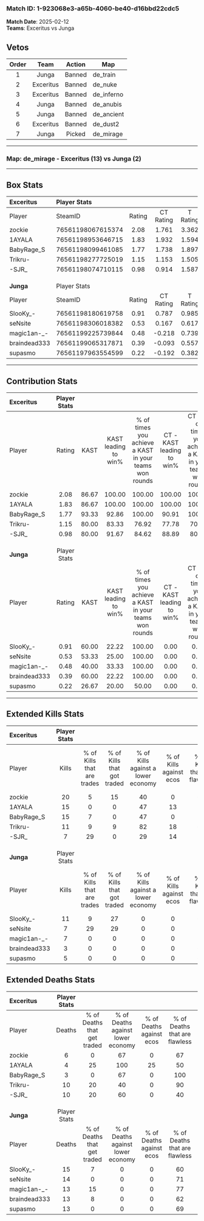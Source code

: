 ### Match ID: 1-923068e3-a65b-4060-be40-d16bbd22cdc5  
**Match Date**: 2025-02-12  
**Teams**: Exceritus vs Junga  

## Vetos  

| Order | Team | Action | Map |
| :---: | :--: | :----: | --- |
| 1 | Junga | Banned | de_train |
| 2 | Exceritus | Banned | de_nuke |
| 3 | Exceritus | Banned | de_inferno |
| 4 | Junga | Banned | de_anubis |
| 5 | Junga | Banned | de_ancient |
| 6 | Exceritus | Banned | de_dust2 |
| 7 | Junga | Picked | de_mirage |

---  

### **Map**: de_mirage - Exceritus (13) vs Junga (2)  
---  

## Box Stats  

| **Exceritus** | Player Stats      |        |           |          |       |       |       |         |        |      |     |
| :- | :- | :-: | :-: | :-: | :-: | :-: | :-: | :-: | :-: | :-: | :-: |
| Player        | SteamID           | Rating | CT Rating | T Rating | KAST  |  ADR  | Kills | Assists | Deaths | K/D  | HS% |
| zockie        | 76561198067615374 |  2.08  |   1.761   |  3.362   | 86.67 | 129.0 |  20   |    5    |   6    | 3.33 | 60  |
| 1AYALA        | 76561198953646715 |  1.83  |   1.932   |  1.594   | 86.67 | 114.3 |  15   |    7    |   4    | 3.75 | 73  |
| BabyRage_S    | 76561198099461085 |  1.77  |   1.738   |  1.897   | 93.33 | 82.1  |  15   |    1    |   3    | 5.00 | 46  |
| Trikru-       | 76561198277725019 |  1.15  |   1.153   |  1.505   | 80.00 | 67.1  |  11   |    1    |   10   | 1.10 | 18  |
| -SJR_         | 76561198074710115 |  0.98  |   0.914   |  1.587   | 80.00 | 70.0  |   7   |    9    |   10   | 0.70 | 85  |
|               |                   |        |           |          |       |       |       |         |        |      |     |
|               |                   |        |           |          |       |       |       |         |        |      |     |
|               |                   |        |           |          |       |       |       |         |        |      |     |
| **Junga**     | Player Stats      |        |           |          |       |       |       |         |        |      |     |
| Player        | SteamID           | Rating | CT Rating | T Rating | KAST  |  ADR  | Kills | Assists | Deaths | K/D  | HS% |
| SlooKy_-      | 76561198180619758 |  0.91  |   0.787   |  0.985   | 60.00 | 88.5  |  11   |    4    |   15   | 0.73 | 81  |
| seNsite       | 76561198306018382 |  0.53  |   0.167   |  0.617   | 53.33 | 49.1  |   7   |    2    |   14   | 0.50 | 71  |
| magic1an-_-   | 76561199225739844 |  0.48  |  -0.218   |  0.739   | 40.00 | 56.8  |   7   |    0    |   13   | 0.54 | 28  |
| braindead333  | 76561199065317871 |  0.39  |  -0.093   |  0.557   | 60.00 | 45.4  |   3   |    5    |   13   | 0.23 | 33  |
| supasmo       | 76561197963554599 |  0.22  |  -0.192   |  0.382   | 26.67 | 40.5  |   5   |    1    |   13   | 0.38 | 20  |
---  

## Contribution Stats  

| **Exceritus** | Player Stats |       |                      |                                                        |                           |                                                             |                          |                                                            |
| :- | :-: | :-: | :-: | :-: | :-: | :-: | :-: | :-: |
| Player        |    Rating    | KAST  | KAST leading to win% | % of times you achieve a KAST in your teams won rounds | CT - KAST leading to win% | CT - % of times you achieve a KAST in your teams won rounds | T - KAST leading to win% | T - % of times you achieve a KAST in your teams won rounds |
| zockie        |     2.08     | 86.67 |        100.00        |                         100.00                         |          100.00           |                           100.00                            |          100.00          |                           100.00                           |
| 1AYALA        |     1.83     | 86.67 |        100.00        |                         100.00                         |          100.00           |                           100.00                            |          100.00          |                           100.00                           |
| BabyRage_S    |     1.77     | 93.33 |        92.86         |                         100.00                         |           90.91           |                           100.00                            |          100.00          |                           100.00                           |
| Trikru-       |     1.15     | 80.00 |        83.33         |                         76.92                          |           77.78           |                            70.00                            |          100.00          |                           100.00                           |
| -SJR_         |     0.98     | 80.00 |        91.67         |                         84.62                          |           88.89           |                            80.00                            |          100.00          |                           100.00                           |
|               |              |       |                      |                                                        |                           |                                                             |                          |                                                            |
|               |              |       |                      |                                                        |                           |                                                             |                          |                                                            |
|               |              |       |                      |                                                        |                           |                                                             |                          |                                                            |
| **Junga**     | Player Stats |       |                      |                                                        |                           |                                                             |                          |                                                            |
| Player        |    Rating    | KAST  | KAST leading to win% | % of times you achieve a KAST in your teams won rounds | CT - KAST leading to win% | CT - % of times you achieve a KAST in your teams won rounds | T - KAST leading to win% | T - % of times you achieve a KAST in your teams won rounds |
| SlooKy_-      |     0.91     | 60.00 |        22.22         |                         100.00                         |           0.00            |                            0.00                             |          28.57           |                           100.00                           |
| seNsite       |     0.53     | 53.33 |        25.00         |                         100.00                         |           0.00            |                            0.00                             |          28.57           |                           100.00                           |
| magic1an-_-   |     0.48     | 40.00 |        33.33         |                         100.00                         |           0.00            |                            0.00                             |          33.33           |                           100.00                           |
| braindead333  |     0.39     | 60.00 |        22.22         |                         100.00                         |           0.00            |                            0.00                             |          25.00           |                           100.00                           |
| supasmo       |     0.22     | 26.67 |        20.00         |                         50.00                          |           0.00            |                            0.00                             |          25.00           |                           50.00                            |
---  

## Extended Kills Stats  

| **Exceritus** | Player Stats |                            |                            |                                    |                         |                              |                                 |                                       |                    |           |
| :- | :-: | :-: | :-: | :-: | :-: | :-: | :-: | :-: | :-: | :-: |
| Player        |    Kills     | % of Kills that are trades | % of Kills that got traded | % of Kills against a lower economy | % of Kills against ecos | % of Kills that are flawless | % of Kills that are close duels | % of Kills that are assisted by flash | Pistol Round Kills | AWP Kills |
| zockie        |      20      |             5              |             15             |                 40                 |            0            |              65              |               10                |                  25                   |         1          |     4     |
| 1AYALA        |      15      |             0              |             0              |                 47                 |           13            |              73              |                0                |                   7                   |         0          |     1     |
| BabyRage_S    |      15      |             7              |             0              |                 47                 |            0            |              73              |                0                |                   0                   |         0          |     2     |
| Trikru-       |      11      |             9              |             9              |                 82                 |           18            |              64              |                0                |                   0                   |         7          |     0     |
| -SJR_         |      7       |             29             |             0              |                 29                 |           14            |              57              |                0                |                   0                   |         0          |     3     |
|               |              |                            |                            |                                    |                         |                              |                                 |                                       |                    |           |
|               |              |                            |                            |                                    |                         |                              |                                 |                                       |                    |           |
|               |              |                            |                            |                                    |                         |                              |                                 |                                       |                    |           |
| **Junga**     | Player Stats |                            |                            |                                    |                         |                              |                                 |                                       |                    |           |
| Player        |    Kills     | % of Kills that are trades | % of Kills that got traded | % of Kills against a lower economy | % of Kills against ecos | % of Kills that are flawless | % of Kills that are close duels | % of Kills that are assisted by flash | Pistol Round Kills | AWP Kills |
| SlooKy_-      |      11      |             9              |             27             |                 0                  |            0            |              64              |               18                |                   0                   |         0          |     0     |
| seNsite       |      7       |             29             |             29             |                 0                  |            0            |              71              |                0                |                   0                   |         1          |     2     |
| magic1an-_-   |      7       |             0              |             0              |                 0                  |            0            |              71              |                0                |                   0                   |         0          |     0     |
| braindead333  |      3       |             0              |             0              |                 0                  |            0            |              67              |                0                |                   0                   |         0          |     0     |
| supasmo       |      5       |             0              |             0              |                 0                  |            0            |              60              |               20                |                   0                   |         3          |     0     |
## Extended Deaths Stats  

| **Exceritus** | Player Stats |                             |                                   |                          |                               |                            |                           |               |
| :- | :-: | :-: | :-: | :-: | :-: | :-: | :-: | :-: |
| Player        |    Deaths    | % of Deaths that get traded | % of Deaths against lower economy | % of Deaths against ecos | % of Deaths that are flawless | % of Deaths that are close | % of Deaths while blinded | Deaths to AWP |
| zockie        |      6       |              0              |                67                 |            0             |              67               |             0              |             0             |       0       |
| 1AYALA        |      4       |             25              |                100                |            25            |              50               |             0              |             0             |       0       |
| BabyRage_S    |      3       |              0              |                67                 |            0             |              100              |             0              |             0             |       0       |
| Trikru-       |      10      |             20              |                40                 |            0             |              90               |             0              |             0             |       2       |
| -SJR_         |      10      |             20              |                60                 |            0             |              40               |             30             |             0             |       2       |
|               |              |                             |                                   |                          |                               |                            |                           |               |
|               |              |                             |                                   |                          |                               |                            |                           |               |
|               |              |                             |                                   |                          |                               |                            |                           |               |
| **Junga**     | Player Stats |                             |                                   |                          |                               |                            |                           |               |
| Player        |    Deaths    | % of Deaths that get traded | % of Deaths against lower economy | % of Deaths against ecos | % of Deaths that are flawless | % of Deaths that are close | % of Deaths while blinded | Deaths to AWP |
| SlooKy_-      |      15      |              7              |                 0                 |            0             |              60               |             7              |             7             |       0       |
| seNsite       |      14      |              0              |                 0                 |            0             |              71               |             0              |             7             |       3       |
| magic1an-_-   |      13      |             15              |                 0                 |            0             |              77               |             8              |            15             |       2       |
| braindead333  |      13      |              8              |                 0                 |            0             |              62               |             0              |            15             |       1       |
| supasmo       |      13      |              0              |                 0                 |            0             |              69               |             0              |             0             |       2       |
